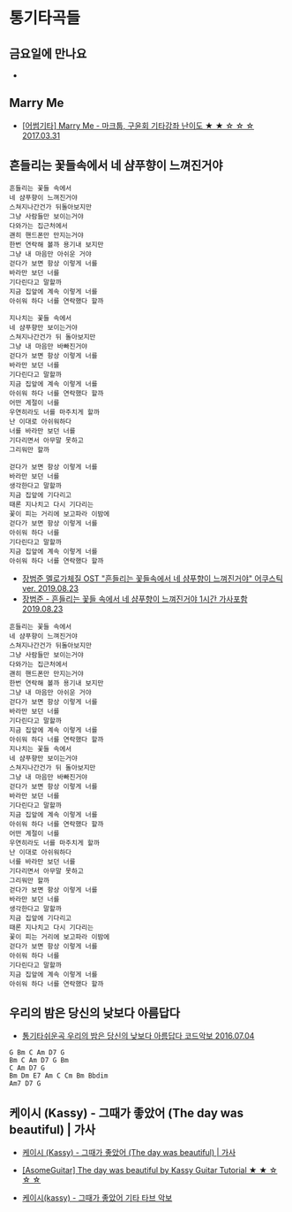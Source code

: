# 통기타곡들
## 금요일에 만나요
* [](https://www.youtube.com/watch?v=Rn9td8dauY0)

## Marry Me
* [[어썸기타] Marry Me - 마크툽, 구윤회 기타강좌 난이도 ★ ★ ☆ ☆ ☆ 2017.03.31](https://www.youtube.com/watch?v=agQmYMLwmi8)

## 흔들리는 꽃들속에서 네 샴푸향이 느껴진거야
```
흔들리는 꽃들 속에서
네 샴푸향이 느껴진거야
스쳐지나간건가 뒤돌아보지만
그냥 사람들만 보이는거야
다와가는 집근처에서
괜히 핸드폰만 만지는거야
한번 연락해 볼까 용기내 보지만
그냥 내 마음만 아쉬운 거야
걷다가 보면 항상 이렇게 너를
바라만 보던 너를
기다린다고 말할까
지금 집앞에 계속 이렇게 너를
아쉬워 하다 너를 연락했다 할까

지나치는 꽃들 속에서
네 샴푸향만 보이는거야
스쳐지나간건가 뒤 돌아보지만
그냥 내 마음만 바빠진거야
걷다가 보면 항상 이렇게 너를
바라만 보던 너를
기다린다고 말할까
지금 집앞에 계속 이렇게 너를
아쉬워 하다 너를 연락했다 할까
어떤 계절이 너를
우연히라도 너를 마주치게 할까
난 이대로 아쉬워하다
너를 바라만 보던 너를
기다리면서 아무말 못하고
그리워만 할까

걷다가 보면 항상 이렇게 너를
바라만 보던 너를
생각한다고 말할까
지금 집앞에 기다리고
때론 지나치고 다시 기다리는
꽃이 피는 거리에 보고파라 이밤에
걷다가 보면 항상 이렇게 너를
아쉬워 하다 너를
기다린다고 말할까
지금 집앞에 계속 이렇게 너를
아쉬워 하다 너를 연락했다 할까
```
* [장범준 멜로가체질 OST "흔들리는 꽃들속에서 네 샴푸향이 느껴진거야" 어쿠스틱 ver. 2019.08.23](https://www.youtube.com/watch?v=wlxTHLK_W5E)
* [장범준 - 흔들리는 꽃들 속에서 네 샴푸향이 느껴진거야 1시간 가사포함 2019.08.23](https://www.youtube.com/watch?v=t3K5s35WT8Q)
```
흔들리는 꽃들 속에서
네 샴푸향이 느껴진거야
스쳐지나간건가 뒤돌아보지만
그냥 사람들만 보이는거야
다와가는 집근처에서
괜히 핸드폰만 만지는거야
한번 연락해 볼까 용기내 보지만
그냥 내 마음만 아쉬운 거야
걷다가 보면 항상 이렇게 너를
바라만 보던 너를
기다린다고 말할까
지금 집앞에 계속 이렇게 너를
아쉬워 하다 너를 연락했다 할까
지나치는 꽃들 속에서
네 샴푸향만 보이는거야
스쳐지나간건가 뒤 돌아보지만
그냥 내 마음만 바빠진거야
걷다가 보면 항상 이렇게 너를
바라만 보던 너를
기다린다고 말할까
지금 집앞에 계속 이렇게 너를
아쉬워 하다 너를 연락했다 할까
어떤 계절이 너를
우연히라도 너를 마주치게 할까
난 이대로 아쉬워하다
너를 바라만 보던 너를
기다리면서 아무말 못하고
그리워만 할까
걷다가 보면 항상 이렇게 너를
바라만 보던 너를
생각한다고 말할까
지금 집앞에 기다리고
때론 지나치고 다시 기다리는
꽃이 피는 거리에 보고파라 이밤에
걷다가 보면 항상 이렇게 너를
아쉬워 하다 너를
기다린다고 말할까
지금 집앞에 계속 이렇게 너를
아쉬워 하다 너를 연락했다 할까
```

## 우리의 밤은 당신의 낮보다 아름답다
* [통기타쉬운곡 우리의 밤은 당신의 낮보다 아름답다 코드악보 2016.07.04](https://blog.naver.com/sinnam88/220752768628)
```
G Bm C Am D7 G
Bm C Am D7 G Bm
C Am D7 G
Bm Dm E7 Am C Cm Bm Bbdim
Am7 D7 G
```

## 케이시 (Kassy) - 그때가 좋았어 (The day was beautiful) | 가사
* [케이시 (Kassy) - 그때가 좋았어 (The day was beautiful) | 가사](https://www.youtube.com/watch?v=l3arzUTr848)
* [[AsomeGuitar] The day was beautiful by Kassy Guitar Tutorial ★ ★ ☆ ☆ ☆](https://www.youtube.com/watch?v=N4QG7q8yD_8)

* [케이시(kassy) - 그때가 좋았어 기타 타브 악보](http://blog.naver.com/laythefunk/221485747618)